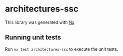 # architectures-ssc

This library was generated with [Nx](https://nx.dev).

## Running unit tests

Run `nx test architectures-ssc` to execute the unit tests.
